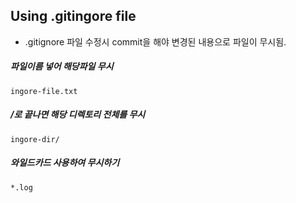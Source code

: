 Using .gitingore file
-------------------------------

- .gitignore 파일 수정시 commit을 해야 변경된 내용으로 파일이 무시됨.

##### 파일이름 넣어 해당파일 무시
    ingore-file.txt

##### /로 끝나면 해당 디렉토리 전체를 무시
    ingore-dir/

##### 와일드카드 사용하여 무시하기
    *.log